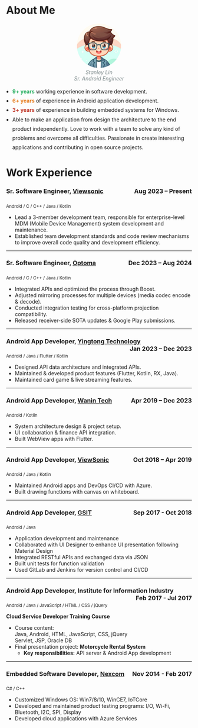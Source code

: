 # About Me

<p style="text-align: center;">
  <img src="avatar.png" style="border-radius: 50%; width: 120px;"><br>
  <em style="color: #7f8c8d;">Stanley Lin</em><br>
  <em style="color: #7f8c8d;">Sr. Android Engineer</em><br>
</p>

<div style="margin-top: 1em; line-height: 1.8;">
  <ul style="list-style: disc; padding-left: 1.2em;">
    <li><span style="color: #27ae60;"><strong>9+ years</strong></span> working experience in software development.</li>
    <li><span style="color: #e67e22;"><strong>6+ years</strong></span> of experience in Android application development.</li>
    <li><span style="color: #c0392b;"><strong>3+ years</strong></span> of experience in building embedded systems for Windows.</li>
    <li></span>Able to make an application from design the architecture to the end product independently. Love to work with a team to solve any kind of problems and overcome all difficulties. Passionate in create interesting applications and contributing in open source projects.</li>

  </ul>
</div>

# Work Experience

### Sr. Software Engineer, <a href="https://www.viewsonic.com" target="_blank">Viewsonic</a> <span style="float:right;">Aug 2023 – Present</span>

<sub>Android / C / C++ / Java / Kotlin</sub>

- Lead a 3-member development team, responsible for enterprise-level MDM (Mobile Device
 Management) system development and maintenance.
- Established team development standards and code review mechanisms to improve overall code
 quality and development efficiency.

---

### Sr. Software Engineer, <a href="https://www.optoma.com" target="_blank">Optoma</a> <span style="float:right;">Dec 2023 – Aug 2024</span>

<sub>Android / C / C++ / Java / Kotlin</sub>

- Integrated APIs and optimized the process through Boost.  
- Adjusted mirroring processes for multiple devices (media codec encode & decode).
- Conducted integration testing for cross-platform projection compatibility.
- Released receiver-side SOTA updates & Google Play submissions.

---

### Android App Developer, <a href="https://www.yingtong.com" target="_blank">Yingtong Technology</a> <span style="float:right;">Jan 2023 – Dec 2023</span>

<sub>Android / Java / Flutter / Kotlin</sub>

- Designed API data architecture and integrated APIs.  
- Maintained & developed product features (Flutter, Kotlin, RX, Java).
- Maintained card game & live streaming features.

---

### Android App Developer, <a href="https://www.wanintek.com" target="_blank">Wanin Tech</a> <span style="float:right;">Apr 2019 – Dec 2023</span>

<sub>Android / Kotlin</sub>

- System architecture design & project setup.  
- UI collaboration & finance API integration.  
- Built WebView apps with Flutter.

---

### Android App Developer, <a href="https://www.viewsonic.com" target="_blank">ViewSonic</a> <span style="float:right;">Oct 2018 – Apr 2019</span>

<sub>Android / Java / Kotlin</sub>

- Maintained Android apps and DevOps CI/CD with Azure.  
- Built drawing functions with canvas on whiteboard.

---

### Android App Developer, <a href="https://www.linkedin.com/company/gsit-tw/" target="_blank">GSIT</a> <span style="float:right;">Sep 2017 - Oct 2018</span>
<sub>Android / Java</sub>

- Application development and maintenance  
- Collaborated with UI Designer to enhance UI presentation following Material Design  
- Integrated RESTful APIs and exchanged data via JSON  
- Built unit tests for function validation  
- Used GitLab and Jenkins for version control and CI/CD

---

### Android App Developer, Institute for Information Industry <span style="float:right;">Feb 2017 - Jul 2017</span>
<sub>Android / Java / JavaScript / HTML / CSS / jQuery</sub>

**Cloud Service Developer Training Course**  
- Course content:  
  Java, Android, HTML, JavaScript, CSS, jQuery  
  Servlet, JSP, Oracle DB  
- Final presentation project: **Motorcycle Rental System**  
  - **Key responsibilities:** API server & Android App development

---

### Embedded Software Developer, <a href="https://www.nexcom.com.tw/" target="_blank">Nexcom</a> <span style="float:right;">Nov 2014 - Feb 2017</span>
<sub>C# / C++</sub>

- Customized Windows OS: Win7/8/10, WinCE7, IoTCore  
- Developed and maintained product testing programs: I/O, Wi-Fi, Bluetooth, I2C, SPI, Display  
- Developed cloud applications with Azure Services
